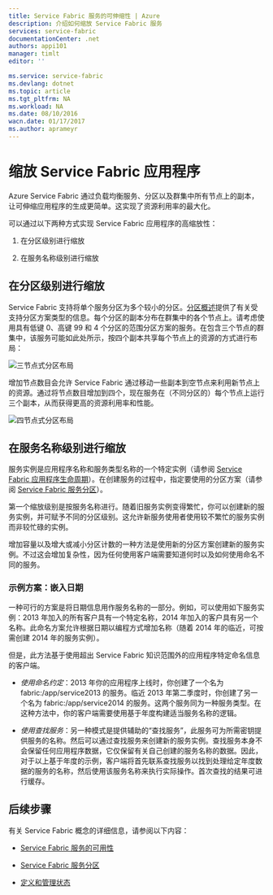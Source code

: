 ```yaml
---
title: Service Fabric 服务的可伸缩性 | Azure
description: 介绍如何缩放 Service Fabric 服务
services: service-fabric
documentationCenter: .net
authors: appi101
manager: timlt
editor: ''

ms.service: service-fabric
ms.devlang: dotnet
ms.topic: article
ms.tgt_pltfrm: NA
ms.workload: NA
ms.date: 08/10/2016
wacn.date: 01/17/2017
ms.author: aprameyr
---
```


# 缩放 Service Fabric 应用程序
Azure Service Fabric 通过负载均衡服务、分区以及群集中所有节点上的副本，让可伸缩应用程序的生成更简单。这实现了资源利用率的最大化。

可以通过以下两种方式实现 Service Fabric 应用程序的高缩放性：

1. 在分区级别进行缩放

2. 在服务名称级别进行缩放

## 在分区级别进行缩放
Service Fabric 支持将单个服务分区为多个较小的分区。[分区概述](./service-fabric-concepts-partitioning.md)提供了有关受支持分区方案类型的信息。每个分区的副本分布在群集中的各个节点上。请考虑使用具有低键 0、高键 99 和 4 个分区的范围分区方案的服务。在包含三个节点的群集中，该服务可能如此处所示，按四个副本共享每个节点上的资源的方式进行布局：

![三节点式分区布局](./media/service-fabric-concepts-scalability/layout-three-nodes.png)

增加节点数目会允许 Service Fabric 通过移动一些副本到空节点来利用新节点上的资源。通过将节点数目增加到四个，现在服务在（不同分区的）每个节点上运行三个副本，从而获得更高的资源利用率和性能。

![四节点式分区布局](./media/service-fabric-concepts-scalability/layout-four-nodes.png)

## 在服务名称级别进行缩放
服务实例是应用程序名称和服务类型名称的一个特定实例（请参阅 [Service Fabric 应用程序生命周期](./service-fabric-application-lifecycle.md)）。在创建服务的过程中，指定要使用的分区方案（请参阅 [Service Fabric 服务分区](./service-fabric-concepts-partitioning.md)）。

第一个缩放级别是按服务名称进行。随着旧服务实例变得繁忙，你可以创建新的服务实例，并可赋予不同的分区级别。这允许新服务使用者使用较不繁忙的服务实例而非较忙碌的实例。

增加容量以及增大或减小分区计数的一种方法是使用新的分区方案创建新的服务实例。不过这会增加复杂性，因为任何使用客户端需要知道何时以及如何使用命名不同的服务。

### 示例方案：嵌入日期
一种可行的方案是将日期信息用作服务名称的一部分。例如，可以使用如下服务实例：2013 年加入的所有客户具有一个特定名称，2014 年加入的客户具有另一个名称。此命名方案允许根据日期以编程方式增加名称（随着 2014 年的临近，可按需创建 2014 年的服务实例）。

但是，此方法基于使用超出 Service Fabric 知识范围外的应用程序特定命名信息的客户端。

- *使用命名约定*：2013 年你的应用程序上线时，你创建了一个名为 fabric:/app/service2013 的服务。临近 2013 年第二季度时，你创建了另一个名为 fabric:/app/service2014 的服务。这两个服务同为一种服务类型。在这种方法中，你的客户端需要使用基于年度构建适当服务名称的逻辑。

- *使用查找服务*：另一种模式是提供辅助的“查找服务”，此服务可为所需密钥提供服务的名称。然后可以通过查找服务来创建新的服务实例。查找服务本身不会保留任何应用程序数据，它仅保留有关自己创建的服务名称的数据。因此，对于以上基于年度的示例，客户端将首先联系查找服务以找到处理给定年度数据的服务的名称，然后使用该服务名称来执行实际操作。首次查找的结果可进行缓存。

## 后续步骤

有关 Service Fabric 概念的详细信息，请参阅以下内容：

- [Service Fabric 服务的可用性](./service-fabric-availability-services.md)

- [Service Fabric 服务分区](./service-fabric-concepts-partitioning.md)

- [定义和管理状态](./service-fabric-concepts-state.md)

<!---HONumber=Mooncake_Quality_Review_0117_2017-->